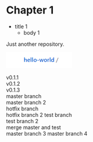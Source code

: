 # Chapter 1
* title 1  
  * body 1

Just another repository.  

![hello](images/hello.png)

v0.1.1  
v0.1.2  
v0.1.3  
master branch  
master branch 2  
hotfix branch  
hotfix branch 2
test branch  
test branch 2  
merge master and test  
master branch 3
master branch 4
